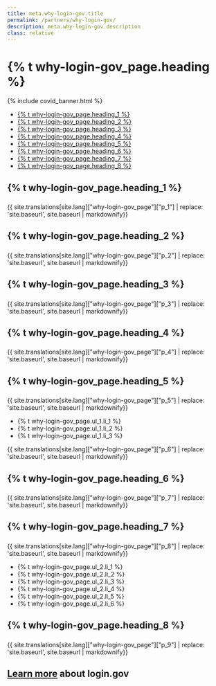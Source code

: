 ```yaml
---
title: meta.why-login-gov.title
permalink: /partners/why-login-gov/
description: meta.why-login-gov.description
class: relative
---
```


<div class="bg-navy">
  <div class="container cntnr-wide px2 py3 sm-py4">
    <h1 class="m0 white">
      {% t why-login-gov_page.heading %}
    </h1>
  </div>
</div>
<div class="bg-white">
  <div class="container cntnr-wide px2 pt4 pb5">
    {% include covid_banner.html %}
    <div class="clearfix">
          <nav id="pb-nav--side-cntnr" class="sm-col-right sm-col-4 sm-show">
        <ul id="pb-nav--side" class="list-reset nav">
          <li class="border-bottom nav-sidenav-item">
            <a class="p2 block h6" href="#overview">
              {% t why-login-gov_page.heading_1 %}
            </a>
          </li>
          <li class="border-bottom nav-sidenav-item">
            <a class="p2 block h6" href="#why">
              {% t why-login-gov_page.heading_2 %}
            </a>
          </li>
          <li class="border-bottom nav-sidenav-item">
            <a class="p2 block h6" href="#offerings ">
              {% t why-login-gov_page.heading_3 %}
            </a>
          </li>
          <li class="border-bottom nav-sidenav-item">
            <a class="p2 block h6" href="#opportunity">
              {% t why-login-gov_page.heading_4 %}
            </a>
          </li>
          <li class="border-bottom nav-sidenav-item">
            <a class="p2 block h6" href="#authentication">
              {% t why-login-gov_page.heading_5 %}
            </a>
          </li>
          <li class="border-bottom nav-sidenav-item">
            <a class="p2 block h6" href="#proofing">
              {% t why-login-gov_page.heading_6 %}
            </a>
          </li>
          <li class="border-bottom nav-sidenav-item">
            <a class="p2 block h6" href="#benefits ">
              {% t why-login-gov_page.heading_7 %}
            </a>
          </li>
                    <li class="border-bottom nav-sidenav-item">
            <a class="p2 block h6" href="#mobile ">
              {% t why-login-gov_page.heading_8 %}
            </a>
          </li>
        </ul>
      </nav>
      <div class="sm-col sm-col-8 sm-pr5">
        <div class="mb4 pt2" id="users">
          <h2 id="overview" class="mt0 mb1">
            {% t why-login-gov_page.heading_1 %}
          </h2>
          <img alt="" class="mb2" src="{{ '/assets/img/hr-red-3.svg' | prepend: site.baseurl }}" height="6">
          <div class="mb3 pb2 border-bottom border-light-blue h3">
            {{ site.translations[site.lang]["why-login-gov_page"]["p_1"] | replace: 'site.baseurl', site.baseurl | markdownify}}
          </div>
        </div>
        <div class="mb4 pt2" id="transparent">
          <h2 id="why" class="mt0 mb1">
            {% t why-login-gov_page.heading_2 %}
          </h2>
          <img alt="" class="mb2" src="{{ '/assets/img/hr-red-4.svg' | prepend: site.baseurl }}" height="6">
          <div class="mb3 pb2 border-bottom border-light-blue h3">
            {{ site.translations[site.lang]["why-login-gov_page"]["p_2"] | replace: 'site.baseurl', site.baseurl | markdownify}}
          </div>
        </div>
        <div class="mb4 pt2" id="flexible">
          <h2 id="offerings" class="mt0 mb1">
            {% t why-login-gov_page.heading_3 %}
          </h2>
          <img alt="" class="mb2" src="{{ '/assets/img/hr-red-5.svg' | prepend: site.baseurl }}" height="6">
          <div class="mb3 pb2 border-bottom border-light-blue h3">
            {{ site.translations[site.lang]["why-login-gov_page"]["p_3"] | replace: 'site.baseurl', site.baseurl | markdownify}}
          </div>
        </div>
        <div class="mb4 pt2" id="privacy">
          <h2 id="opportunity" class="mt0 mb1">
            {% t why-login-gov_page.heading_4 %}
          </h2><img alt="" class="mb2" src="{{ '/assets/img/hr-red-6.svg' | prepend: site.baseurl }}" height="6">
          <div class="mb3 pb2 border-bottom border-light-blue h3">
            {{ site.translations[site.lang]["why-login-gov_page"]["p_4"] | replace: 'site.baseurl', site.baseurl | markdownify}}
          </div>
        </div>
        <div class="mb2 pt2" id="security">
          <h2 id="authentication" class="mt0 mb1">
            {% t why-login-gov_page.heading_5 %}
          </h2>
          <img alt="" class="mb2" src="{{ '/assets/img/hr-red-7.svg' | prepend: site.baseurl }}" height="6">
          <div class="mb3 pb2 h3">
            {{ site.translations[site.lang]["why-login-gov_page"]["p_5"] | replace: 'site.baseurl', site.baseurl | markdownify}}
          </div>
          <ul class="list-reset mb3 serif bold list-checked">
            <li class="mb2 pl3">
              {% t why-login-gov_page.ul_1.li_1 %}
            </li>
            <li class="mb2 pl3">
              {% t why-login-gov_page.ul_1.li_2 %}
            </li>
            <li class="mb2 pl3">
              {% t why-login-gov_page.ul_1.li_3 %}
            </li>
          </ul>
            <div class="mb3 pb2 border-bottom border-light-blue h3">
            {{ site.translations[site.lang]["why-login-gov_page"]["p_6"] | replace: 'site.baseurl', site.baseurl | markdownify}}
          </div>
        </div>
        <div class="mb2 pt2" id="security">
          <h2 id="proofing" class="mt0 mb1">
            {% t why-login-gov_page.heading_6 %}
          </h2>
          <img alt="" class="mb2" src="{{ '/assets/img/hr-red-7.svg' | prepend: site.baseurl }}" height="6">
          <div class="mb3 pb2 border-bottom border-light-blue h3">
            {{ site.translations[site.lang]["why-login-gov_page"]["p_7"] | replace: 'site.baseurl', site.baseurl | markdownify}}
          </div>
        </div>
        <div class="mb2 pt2" id="security">
          <h2 id="benefits" class="mt0 mb1">
            {% t why-login-gov_page.heading_7 %}
          </h2>
          <img alt="" class="mb2" src="{{ '/assets/img/hr-red-7.svg' | prepend: site.baseurl }}" height="6">
          <div class="mb3 pb2  h3">
            {{ site.translations[site.lang]["why-login-gov_page"]["p_8"] | replace: 'site.baseurl', site.baseurl | markdownify}}
          </div>
           <ul class="list-reset mb3 serif bold list-checked">
            <li class="mb2 pl3">
              {% t why-login-gov_page.ul_2.li_1 %}
            </li>
            <li class="mb2 pl3">
              {% t why-login-gov_page.ul_2.li_2 %}
            </li>
            <li class="mb2 pl3">
              {% t why-login-gov_page.ul_2.li_3 %}
            </li>
            <li class="mb2 pl3">
              {% t why-login-gov_page.ul_2.li_4 %}
            </li>
            <li class="mb2 pl3">
              {% t why-login-gov_page.ul_2.li_5 %}
            </li>
            <li class="mb2 pl3">
              {% t why-login-gov_page.ul_2.li_6 %}
            </li>
          </ul>
        </div>
        <div class="mb3 pb2 border-bottom border-light-blue h3">
        </div>
        <div class="mb2 pt2" id="security">
          <h2 id="mobile" class="mt0 mb1">
            {% t why-login-gov_page.heading_8 %}
          </h2>
          <img alt="" class="mb2" src="{{ '/assets/img/hr-red-7.svg' | prepend: site.baseurl }}" height="6">
          <div class="mb3 pb2 h3">
            {{ site.translations[site.lang]["why-login-gov_page"]["p_9"] | replace: 'site.baseurl', site.baseurl | markdownify}}
          </div>
        </div>
        <div class="mb3 pb2 border-bottom border-light-blue h3">
        </div>
        <h2 id="mobile" class="mt0 mb1">
          <a href="{{ site.baseurl }}/partners/learn">Learn more</a> about login.gov
        </h2>
      </div>
    </div>
  </div>
</div>

